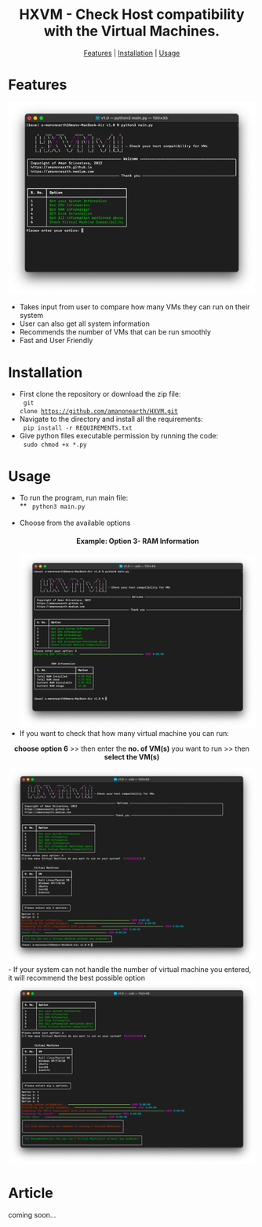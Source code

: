 <h1 align="center">HXVM - Check Host compatibility with the Virtual Machines.</h1>
<p align="center">
  <a href="#features">Features</a> |
  <a href="#installation">Installation</a> |
  <a href="#usage">Usage</a> 
</p>

# Features
<img src="images/features.png" alt="HXVM"></a>
- Takes input from user to compare how many VMs they can run on their system
- User can also get all system information
- Recommends the number of VMs that can be run smoothly
- Fast and User Friendly

# Installation
- First clone the repository or download the zip file: <br>
<code> git clone https://github.com/amanonearth/HXVM.git </code>
- Navigate to the directory and install all the requirements: <br>
<code> pip install -r REQUIREMENTS.txt </code>
- Give python files executable permission by running the code:<br>
<code> sudo chmod +x *.py </code>

# Usage
- To run the program, run main file:<br>
** <code> python3 main.py </code> <br>
- Choose from the available options <br><h4 align="center">Example: Option 3- RAM Information</h4>
<img src="images/option3.png" alt="options"></a>
- If you want to check that how many virtual machine you can run:
<p align="center"><b>choose option 6</b> >> then enter the <b>no. of VM(s)</b> you want to run >> then <b>select the VM(s)</b> </p>
<img src="images/compatible.png" alt="vm-compatibility"></a>
- If your system can not handle the number of virtual machine you entered, it will recommend the best possible option
<img src="images/recommend.png" alt="vm-compatibility"></a>

# Article
coming soon...
